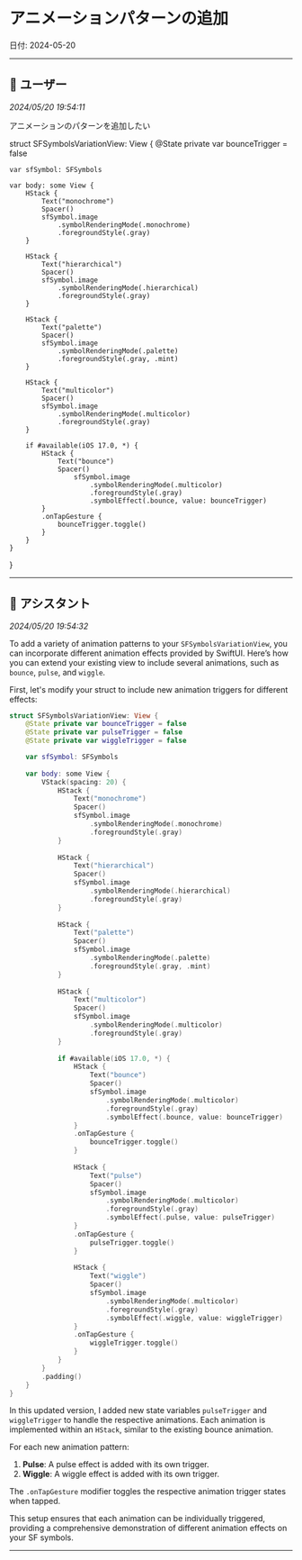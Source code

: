 # アニメーションパターンの追加

日付: 2024-05-20

---

## 👤 ユーザー
*2024/05/20 19:54:11*

アニメーションのパターンを追加したい

struct SFSymbolsVariationView: View {
    @State private var bounceTrigger = false

    var sfSymbol: SFSymbols
    
    var body: some View {
        HStack {
            Text("monochrome")
            Spacer()
            sfSymbol.image
                .symbolRenderingMode(.monochrome)
                .foregroundStyle(.gray)
        }
        
        HStack {
            Text("hierarchical")
            Spacer()
            sfSymbol.image
                .symbolRenderingMode(.hierarchical)
                .foregroundStyle(.gray)
        }
        
        HStack {
            Text("palette")
            Spacer()
            sfSymbol.image
                .symbolRenderingMode(.palette)
                .foregroundStyle(.gray, .mint)
        }
        
        HStack {
            Text("multicolor")
            Spacer()
            sfSymbol.image
                .symbolRenderingMode(.multicolor)
                .foregroundStyle(.gray)
        }
        
        if #available(iOS 17.0, *) {
            HStack {
                Text("bounce")
                Spacer()
                    sfSymbol.image
                        .symbolRenderingMode(.multicolor)
                        .foregroundStyle(.gray)
                        .symbolEffect(.bounce, value: bounceTrigger)
            }
            .onTapGesture {
                bounceTrigger.toggle()
            }
        }
    }
}

---

## 🤖 アシスタント
*2024/05/20 19:54:32*

To add a variety of animation patterns to your `SFSymbolsVariationView`, you can incorporate different animation effects provided by SwiftUI. Here’s how you can extend your existing view to include several animations, such as `bounce`, `pulse`, and `wiggle`.

First, let's modify your struct to include new animation triggers for different effects:

```swift
struct SFSymbolsVariationView: View {
    @State private var bounceTrigger = false
    @State private var pulseTrigger = false
    @State private var wiggleTrigger = false

    var sfSymbol: SFSymbols
    
    var body: some View {
        VStack(spacing: 20) {
            HStack {
                Text("monochrome")
                Spacer()
                sfSymbol.image
                    .symbolRenderingMode(.monochrome)
                    .foregroundStyle(.gray)
            }
            
            HStack {
                Text("hierarchical")
                Spacer()
                sfSymbol.image
                    .symbolRenderingMode(.hierarchical)
                    .foregroundStyle(.gray)
            }
            
            HStack {
                Text("palette")
                Spacer()
                sfSymbol.image
                    .symbolRenderingMode(.palette)
                    .foregroundStyle(.gray, .mint)
            }
            
            HStack {
                Text("multicolor")
                Spacer()
                sfSymbol.image
                    .symbolRenderingMode(.multicolor)
                    .foregroundStyle(.gray)
            }
            
            if #available(iOS 17.0, *) {
                HStack {
                    Text("bounce")
                    Spacer()
                    sfSymbol.image
                        .symbolRenderingMode(.multicolor)
                        .foregroundStyle(.gray)
                        .symbolEffect(.bounce, value: bounceTrigger)
                }
                .onTapGesture {
                    bounceTrigger.toggle()
                }
                
                HStack {
                    Text("pulse")
                    Spacer()
                    sfSymbol.image
                        .symbolRenderingMode(.multicolor)
                        .foregroundStyle(.gray)
                        .symbolEffect(.pulse, value: pulseTrigger)
                }
                .onTapGesture {
                    pulseTrigger.toggle()
                }
                
                HStack {
                    Text("wiggle")
                    Spacer()
                    sfSymbol.image
                        .symbolRenderingMode(.multicolor)
                        .foregroundStyle(.gray)
                        .symbolEffect(.wiggle, value: wiggleTrigger)
                }
                .onTapGesture {
                    wiggleTrigger.toggle()
                }
            }
        }
        .padding()
    }
}
```

In this updated version, I added new state variables `pulseTrigger` and `wiggleTrigger` to handle the respective animations. Each animation is implemented within an `HStack`, similar to the existing bounce animation.

For each new animation pattern:
1. **Pulse**: A pulse effect is added with its own trigger.
2. **Wiggle**: A wiggle effect is added with its own trigger.

The `.onTapGesture` modifier toggles the respective animation trigger states when tapped.

This setup ensures that each animation can be individually triggered, providing a comprehensive demonstration of different animation effects on your SF symbols.

---
